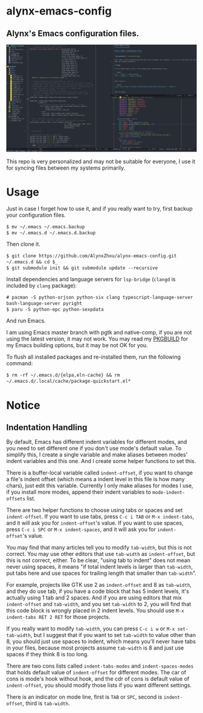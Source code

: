 alynx-emacs-config
==================

Alynx's Emacs configuration files.
----------------------------------

![Screenshot](./screenshot.png)

This repo is very personalized and may not be suitable for everyone, I use it for syncing files between my systems primarily.

# Usage

Just in case I forget how to use it, and if you really want to try, first backup your configuration files.

```shell
$ mv ~/.emacs ~/.emacs.backup
$ mv ~/.emacs.d ~/.emacs.d.backup
```

Then clone it.

```shell
$ git clone https://github.com/AlynxZhou/alynx-emacs-config.git ~/.emacs.d && cd $_
$ git submodule init && git submodule update --recursive
```

Install dependencies and language servers for `lsp-bridge` (`clangd` is included by `clang` package):

```shell
# pacman -S python-orjson python-six clang typescript-language-server bash-language-server pyright
$ paru -S python-epc python-sexpdata
```

And run Emacs.

I am using Emacs master branch with pgtk and native-comp, if you are not using the latest version, it may not work. You may read my [PKGBUILD](./dists/arch/PKGBUILD) for my Emacs building options, but it may be not OK for you.

To flush all installed packages and re-installed them, run the following command:

```shell
$ rm -rf ~/.emacs.d/{elpa,eln-cache} && rm ~/.emacs.d/.local/cache/package-quickstart.el*
```

# Notice

## Indentation Handling

By default, Emacs has different indent variables for different modes, and you need to set different one if you don't use mode's default value. To simplify this, I create a single variable and make aliases between modes' indent variables and this one. And I create some helper functions to set this.

There is a buffer-local variable called `indent-offset`, if you want to change a file's indent offset (which means a indent level in this file is how many chars), just edit this variable. Currently I only make aliases for modes I use, if you install more modes, append their indent variables to `mode-indent-offsets` list.

There are two helper functions to choose using tabs or spaces and set `indent-offset`. If you want to use tabs, press `C-c i TAB` or `M-x indent-tabs`, and it will ask you for `indent-offset`'s value. If you want to use spaces, press `C-c i SPC` or `M-x indent-spaces`, and it will ask you for `indent-offset`'s value.

You may find that many articles tell you to modify `tab-width`, but this is not correct. You may use other editors that use `tab-width` as `indent-offset`, but this is not correct, either. To be clear, "using tab to indent" does not mean never using spaces, it means "if total indent levels is larger than `tab-width`, put tabs here and use spaces for trailing length that smaller than `tab-width`".

For example, projects like GTK use 2 as `indent-offset` and 8 as `tab-width`, and they do use tab, if you have a code block that has 5 indent levels, it's actually using 1 tab and 2 spaces. And if you are using editors that mix `indent-offset` and `tab-width`, and you set `tab-width` to 2, you will find that this code block is wrongly placed in 2 indent levels. You should use `M-x indent-tabs RET 2 RET` for those projects.

If you really want to modify `tab-width`, you can press `C-c i w` or `M-x set-tab-width`, but I suggest that if you want to set `tab-width` to value other than 8, you should just use spaces to indent, which means you'll never have tabs in your files, because most projects assume `tab-width` is 8 and just use spaces if they think 8 is too long.

There are two cons lists called `indent-tabs-modes` and `indent-spaces-modes` that holds default value of `indent-offset` for different modes. The car of cons is mode's hook without hook, and the cdr of cons is default value of `indent-offset`, you should modify those lists if you want different settings.

There is an indicator on mode line, first is `TAB` or `SPC`, second is `indent-offset`, third is `tab-width`.
